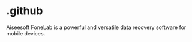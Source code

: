 # .github
Aiseesoft FoneLab is a powerful and versatile data recovery software for mobile devices. 
